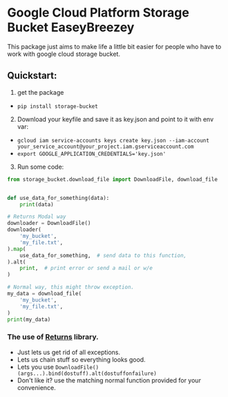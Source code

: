 # Google Cloud Platform Storage Bucket EaseyBreezey

This package just aims to make life a little bit easier for people who have to work with google cloud storage bucket.


## Quickstart:

1. get the package
  * `pip install storage-bucket`
2. Download your keyfile and save it as key.json and point to it with env var:
  * `gcloud iam service-accounts keys create key.json --iam-account your_service_account@your_project.iam.gserviceaccount.com`
  * `export GOOGLE_APPLICATION_CREDENTIALS='key.json'`
3. Run some code:


```python
from storage_bucket.download_file import DownloadFile, download_file


def use_data_for_something(data):
    print(data)

# Returns Modal way
downloader = DownloadFile()
downloader(
    'my_bucket',
    'my_file.txt',
).map(
    use_data_for_something,  # send data to this function,
).alt(
    print,  # print error or send a mail or w/e
)

# Normal way, this might throw exception.
my_data = download_file(
    'my_bucket',
    'my_file.txt',
)
print(my_data)
```

### The use of [Returns](https://github.com/dry-python/returns) library.
  * Just lets us get rid of all exceptions.
  * Lets us chain stuff so everything looks good.
  * Lets you use `DownloadFile()(args...).bind(dostuff).alt(dostuffonfailure)`
  * Don't like it? use the matching normal function provided for your convenience.


